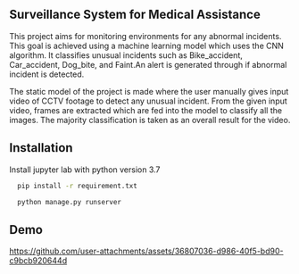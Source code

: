 ## Surveillance System for Medical Assistance

This project aims for monitoring environments for any 
abnormal incidents. This goal is achieved using a machine learning model 
which uses the CNN algorithm. It classifies unusual incidents such as Bike_accident, 
Car_accident, Dog_bite, and Faint.An alert is generated through if abnormal incident is detected.

The static model of the project is made where the user manually gives input video 
of CCTV footage to detect any unusual incident. From the given input video, frames 
are extracted which are fed into the model to classify all the images. The majority 
classification is taken as an overall result for the video.

## Installation

Install jupyter lab with python version 3.7

```bash
  pip install -r requirement.txt
```
```bash
  python manage.py runserver
```
## Demo

https://github.com/user-attachments/assets/36807036-d986-40f5-bd90-c9bcb920644d




